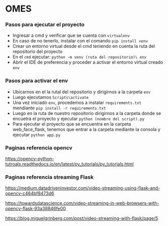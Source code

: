 # OMES
### Pasos para ejecutar el proyecto
- Ingresar a cmd y verificar que se cuenta con `virtualenv`
- En caso de no tenerlo, instalar con el comando `pip install venv`
- Crear un entorno virtual desde el cmd teniendo en cuenta la ruta del repositorio del proyecto
- En el `cmd` ejecutar: `python -m venv (ruta del repositorio)\ env `
- Abrir el IDE de preferencia y proceder a activar el entorno virtual creado `env`
### Pasos para activar el env
- Ubicarnos en el la rutal del repositorio y dirigirnos a la carpeta `env`
- Luego ejecutamos `Scripts\activate`
- Una vez iniciado `env`, procedemos a instalar `requirements.txt` mendiante `pip install -r requirements.txt`
- Luego en la ruta de nuestro repositorio dirigirnos a la carpeta donde se encuetra el proyecto y ejecutar `python (nombre del script).py`
- Para ejecutar el proyecto que se encuentra en la carpeta web_face_flask, tenemos que entrar a la carpeta mediante la consola y ejecutar `python app.py`

### Paginas referencia opencv
https://opencv-python-tutroals.readthedocs.io/en/latest/py_tutorials/py_tutorials.html

### Paginas referencia streaming Flask
https://medium.datadriveninvestor.com/video-streaming-using-flask-and-opencv-c464bf8473d6

https://towardsdatascience.com/video-streaming-in-web-browsers-with-opencv-flask-93a38846fe00

https://blog.miguelgrinberg.com/post/video-streaming-with-flask/page/5